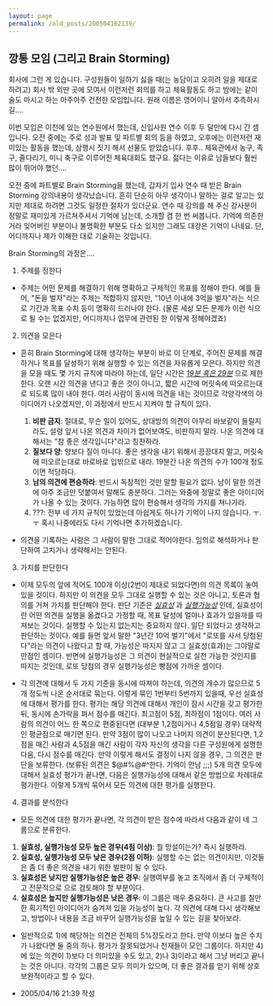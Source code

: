 ```yaml
---
layout: page
permalink: /old_posts/200504162139/
---
```


## 깡통 모임 (그리고 Brain Storming)


회사에 그런 게 있습니다.
구성원들이 일하기 싫을 때(는 농담이고 오히려 일을 제대로 하려고) 회사 밖 외딴 곳에 모여서 이런저런 회의를 하고 체육활동도 하고 밤에는 같이 술도 마시고 하는 아주아주 건전한 모임입니다.
원래 이름은 영어이니 알아서 추측하시길....


이번 모임은 이천에 있는 연수원에서 했는데, 신입사원 연수 이후 두 달만에 다시 간 셈입니다.
오전 중에는 주로 성과 발표 및 파트별 회의 등을 하였고,
오후에는 이런저런 재미있는 활동을 했는데, 삼행시 짓기 해서 선물도 받았습니다. 후후..
체육관에서 농구, 족구, 줄다리기, 미니 축구로 이루어진 체육대회도 했구요.
젊다는 이유로 남들보다 훨씬 많이 뛰어야 했던....


오전 중에 파트별로 Brain Storming을 했는데, 갑자기 입사 연수 때 받은 Brain Storming 강의내용이 생각났습니다.
흔히 단순히 아무 생각이나 말하는 걸로 알고는 있지만 제대로 하려면 그것도 일정한 절차가 있더군요.
연수 때 강의를 해 주신 강사분이 정말로 재미있게 가르쳐주셔서 기억에 남는데, 소개할 겸 한 번 써봅니다. 기억에 의존한 거라 잊어버린 부분이나 불명확한 부분도 다소 있지만 그래도 대강은 기억이 나네요. 단, 어디까지나 제가 이해한 대로 기술하는 것입니다. 







<a name="84945_1"></a>Brain Storming의 과정은....


1. 주제를 정한다
 - 주제는 어떤 문제를 해결하기 위해 명확하고 구체적인 목표를 정해야 한다. 예를 들어, "돈을 벌자"라는 주제는 적합하지 않지만, "10년 이내에 3억을 벌자"라는 식으로 기간과 목표 수치 등이 명확히 드러나야 한다. (물론 세상 모든 문제가 이런 식으로 될 수는 없겠지만, 어디까지나 업무에 관련된 한 이렇게 정해야겠죠)

2. 의견을 모은다
 - 흔히 Brain Storming에 대해 생각하는 부분이 바로 이 단계로, 주어진 문제를 해결하거나 목표를 달성하기 위해 실행할 수 있는 의견을 자유롭게 모은다. 하지만 의견을 모을 때도 몇 가지 규칙에 따라야 하는데, 일단 시간은 <i><u>19분 혹은 29분</u></i> 으로 제한한다. 오랜 시간 의견을 낸다고 좋은 것이 아니고, 짧은 시간에 머릿속에 떠오르는대로 되도록 많이 내야 한다. 여러 사람이 동시에 의견을 내는 것이므로 각양각색의 아이디어가 나오겠지만, 이 과정에서 반드시 지켜야 할 규칙이 있다.

   1) <b>비판 금지</b>: 절대로, 무슨 일이 있어도, 상대방의 의견이 아무리 바보같이 들릴지라도, 설령 앞서 나온 의견과 차이가 없어보여도, 비판하지 말라. 나온 의견에 대해서는 "참 좋은 생각입니다"라고 칭찬하라.
   2) <b>질보다 양</b>: 양보다 질이 아니다. 좋은 생각을 내기 위해서 끙끙대지 말고, 머릿속에 떠오르는대로 바로바로 입밖으로 내라. 19분간 나온 의견의 수가 100개 정도이면 적당하다.
   3) <b>남의 의견에 편승하라</b>: 반드시 독창적인 것만 말할 필요가 없다. 남이 말한 의견에 아주 조금만 덧붙여서 말해도 충분하다. 그러는 와중에 정말로 좋은 아이디어가 나올 수 있는 것이다. 가능하면 많이 편승해서 생각의 가지를 쳐나가라.
   4) ???: 전부 네 가지 규칙이 있었는데 아쉽게도 하나가 기억이 나지 않습니다. ㅜ.ㅜ
             혹시 나중에라도 다시 기억나면 추가하겠습니다.

 - 의견을 기록하는 사람은 그 사람이 말한 그대로 적어야한다. 임의로 해석하거나 판단하여 고치거나 생략해서는 안된다.

3. 가치를 판단한다
 - 이제 모두의 앞에 적어도 100개 이상(2번이 제대로 되었다면)의 의견 목록이 놓여있을 것이다. 하지만 이 의견을 모두 그대로 실행할 수 있는 것은 아니고, 토론과 협의를 거쳐 가치를 판단해야 한다. 판단 기준은 <u><i>실효성</i></u> 과 <u><i>실행가능성</i></u> 인데, 실효성이란 어떤 의견을 실행을 옮겼다고 가정할 때, 목표 달성에 얼마나 효과가 있을까를 따져보는 것이다. 실행할 수 있는지 없는지는 중요하지 않다. 일단 되었다고 생각하고 판단하는 것이다. 예를 들면 앞서 말한 "3년간 10억 벌기"에서 "로또를 사서 당첨된다"라는 의견이 나왔다고 할 때, 가능성은 따지지 않고 그 실효성(효과)는 그야말로 만점인 셈이다. 반면에 실행가능성은 그 의견이 현실적으로 실천 가능한 것인지를 따지는 것인데, 로또 당첨의 경우 실행가능성은 빵점에 가까운 셈이다.

 - 각 의견에 대해서 두 가지 기준을 동시에 따져야 하는데, 의견의 개수가 많으므로 5개 정도씩 나온 순서대로 묶는다. 이렇게 묶인 1번부터 5번까지 있을때, 우선 실효성에 대해서 평가를 한다. 평가는 해당 의견에 대해서 개인이 잠시 시간을 갖고 평가한 뒤, 동시에 손가락을 펴서 점수를 매긴다. 최고점이 5점, 최하점이 1점이다. 여러 사람의 의견이 어느 한 쪽으로 편중된다면 (대부분 1,2점이거나 4,5점일 경우) 대략적인 평균점으로 매기면 된다. 만약 3점이 많이 나오고 나머지 의견이 분산된다면, 1,2점을 매긴 사람과 4,5점을 매긴 사람이 각자 자신의 생각을 다른 구성원에게 설명한 다음, 다시 점수를 매긴다. 만약 이렇게 해서도 결정이 나지 않을 경우, 그 의견은 판단을 보류한다. (보류된 의견은 $@#%@#^한다. 기억이 안남 ;;;) 5개 의견 모두에 대해서 실효성 평가가 끝나면, 다음은 실행가능성에 대해서 같은 방법으로 차례대로 평가한다. 이렇게 5개씩 묶어서 모든 의견에 대한 평가를 실행한다.

4. 결과를 분석한다
 - 모든 의견에 대한 평가가 끝나면, 각 의견이 받은 점수에 따라서 다음과 같이 네 그룹으로 분류한다.

  1) <b>실효성, 실행가능성 모두 높은 경우(4점 이상)</b>: 뭘 망설이는가? 즉시 실행하라.
  2) <b>실효성, 실행가능성 모두 낮은 경우(2점 이하)</b>: 실행할 수는 없는 의견이지만, 이것들은 좀 더 좋은 의견을 내기 위한 발판이 될 수 있다.
  3) <b>실효성은 낮지만 실행가능성은 높은 경우</b>: 실행여부를 놓고 조직에서 좀 더 구체적이고 전문적으로 으로 검토해야 할 부분이다.
  4) <b>실효성은 높지만 실행가능성은 낮은 경우</b>: 이 그룹은 매우 중요하다. 큰 사고를 칠만한 획기적인 아이디어가 숨겨져 있을 가능성이 높다. 각 의견에 대해 다시 생각해보고, 방법이나 내용을 조금 바꾸어 실행가능성을 높일 수 있는 길을 찾아보라.

 - 일반적으로 1)에 해당하는 의견은 전체의 5%정도라고 한다. 만약 이보다 높은 수치가 나왔다면 둘 중의 하나. 평가가 잘못되었거나 천재들이 모인 그룹이다. 하지만 4)에 있는 의견이 1)보다 더 의미있을 수도 있고, 2)나 3)이라고 해서 그냥 버리고 끝나는 것은 아니다. 각각의 그룹은 모두 의미가 있으며, 더 좋은 결과를 얻기 위해 상호보완적이라고 할 수 있다.







- 2005/04/16 21:39 작성